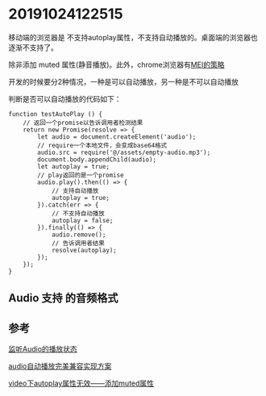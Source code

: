 # 20191024122515
 



移动端的浏览器是 不支持autoplay属性，不支持自动播放的。桌面端的浏览器也逐渐不支持了。

除非添加 muted 属性(静音播放)。此外，chrome浏览器有[MEI的策略](https://developers.google.com/web/updates/2017/09/autoplay-policy-changes#mei)

开发的时候要分2种情况，一种是可以自动播放，另一种是不可以自动播放

判断是否可以自动播放的代码如下：
``````
function testAutoPlay () {
    // 返回一个promise以告诉调用者检测结果
    return new Promise(resolve => {
        let audio = document.createElement('audio');
        // require一个本地文件，会变成base64格式
        audio.src = require('@/assets/empty-audio.mp3');
        document.body.appendChild(audio);
        let autoplay = true;
        // play返回的是一个promise
        audio.play().then(() => {
            // 支持自动播放
            autoplay = true;
        }).catch(err => {
            // 不支持自动播放
            autoplay = false;
        }).finally(() => {
            audio.remove();
            // 告诉调用者结果
            resolve(autoplay);
        });
    });
}
``````

## Audio 支持 的音频格式


## 参考
[监听Audio的播放状态](https://blog.csdn.net/qq_42894622/article/details/89421145)

[audio自动播放完美兼容实现方案](https://blog.csdn.net/tan9374/article/details/88991723)

[video下autoplay属性无效——添加muted属性](https://blog.csdn.net/taiyangmiaomiao/article/details/80266625)